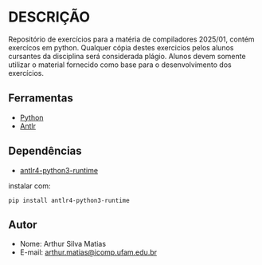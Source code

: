 # DESCRIÇÃO

Repositório de exercícios para a matéria de compiladores 2025/01, contém exercícos em python.
Qualquer cópia destes exercicios pelos alunos cursantes da disciplina será considerada plágio.
Alunos devem somente utilizar o material fornecido como base para o desenvolvimento dos exercícios.

## Ferramentas

- [Python](https://www.python.org/)
- [Antlr](https://www.antlr.org/)

## Dependências

- [antlr4-python3-runtime](https://pypi.org/project/antlr4-python3-runtime/)

instalar com:
```
pip install antlr4-python3-runtime
```

## Autor

- Nome: Arthur Silva Matias
- E-mail: arthur.matias@icomp.ufam.edu.br

